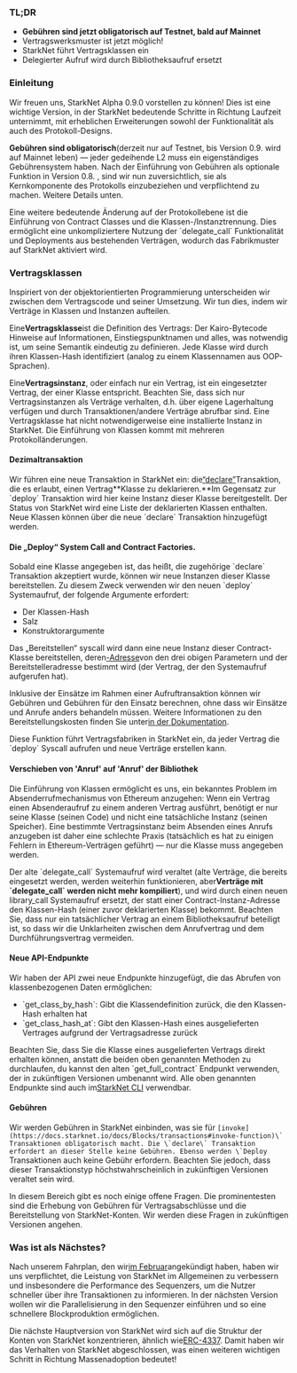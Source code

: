 ### TL;DR

* **Gebühren sind jetzt obligatorisch auf Testnet, bald auf Mainnet**
* Vertragswerksmuster ist jetzt möglich!
* StarkNet führt Vertragsklassen ein
* Delegierter Aufruf wird durch Bibliotheksaufruf ersetzt

### Einleitung

Wir freuen uns, StarkNet Alpha 0.9.0 vorstellen zu können! Dies ist eine wichtige Version, in der StarkNet bedeutende Schritte in Richtung Laufzeit unternimmt, mit erheblichen Erweiterungen sowohl der Funktionalität als auch des Protokoll-Designs.

**Gebühren sind obligatorisch**(derzeit nur auf Testnet, bis Version 0.9. wird auf Mainnet leben) — jeder gedeihende L2 muss ein eigenständiges Gebührensystem haben. Nach der Einführung von Gebühren als optionale Funktion in Version 0.8. , sind wir nun zuversichtlich, sie als Kernkomponente des Protokolls einzubeziehen und verpflichtend zu machen. Weitere Details unten.

Eine weitere bedeutende Änderung auf der Protokollebene ist die Einführung von Contract Classes und die Klassen-/Instanztrennung. Dies ermöglicht eine unkompliziertere Nutzung der \`delegate_call\` Funktionalität und Deployments aus bestehenden Verträgen, wodurch das Fabrikmuster auf StarkNet aktiviert wird.

### Vertragsklassen

Inspiriert von der objektorientierten Programmierung unterscheiden wir zwischen dem Vertragscode und seiner Umsetzung. Wir tun dies, indem wir Verträge in Klassen und Instanzen aufteilen.

Eine**Vertragsklasse**ist die Definition des Vertrags: Der Kairo-Bytecode Hinweise auf Informationen, Einstiegspunktnamen und alles, was notwendig ist, um seine Semantik eindeutig zu definieren. Jede Klasse wird durch ihren Klassen-Hash identifiziert (analog zu einem Klassennamen aus OOP-Sprachen).

Eine**Vertragsinstanz**, oder einfach nur ein Vertrag, ist ein eingesetzter Vertrag, der einer Klasse entspricht. Beachten Sie, dass sich nur Vertragsinstanzen als Verträge verhalten, d.h. über eigene Lagerhaltung verfügen und durch Transaktionen/andere Verträge abrufbar sind. Eine Vertragsklasse hat nicht notwendigerweise eine installierte Instanz in StarkNet. Die Einführung von Klassen kommt mit mehreren Protokolländerungen.

#### Dezimaltransaktion

Wir führen eine neue Transaktion in StarkNet ein: die[“declare”](https://docs.starknet.io/docs/Blocks/transactions#declare-transaction)Transaktion, die es erlaubt, einen Vertrag**Klasse zu deklarieren.**Im Gegensatz zur \`deploy\` Transaktion wird hier keine Instanz dieser Klasse bereitgestellt. Der Status von StarkNet wird eine Liste der deklarierten Klassen enthalten. Neue Klassen können über die neue \`declare\` Transaktion hinzugefügt werden.

#### Die „Deploy“ System Call and Contract Factories.

Sobald eine Klasse angegeben ist, das heißt, die zugehörige \`declare\` Transaktion akzeptiert wurde, können wir neue Instanzen dieser Klasse bereitstellen. Zu diesem Zweck verwenden wir den neuen \`deploy\` Systemaufruf, der folgende Argumente erfordert:

* Der Klassen-Hash
* Salz
* Konstruktorargumente

Das „Bereitstellen“ syscall wird dann eine neue Instanz dieser Contract-Klasse bereitstellen, deren[-Adresse](https://docs.starknet.io/docs/Contracts/contract-address)von den drei obigen Parametern und der Bereitstelleradresse bestimmt wird (der Vertrag, der den Systemaufruf aufgerufen hat).

Inklusive der Einsätze im Rahmen einer Aufruftransaktion können wir Gebühren und Gebühren für den Einsatz berechnen, ohne dass wir Einsätze und Anrufe anders behandeln müssen. Weitere Informationen zu den Bereitstellungskosten finden Sie unter[in der Dokumentation](https://docs.starknet.io/docs/Fees/fee-mechanism#deployed-contracts).

Diese Funktion führt Vertragsfabriken in StarkNet ein, da jeder Vertrag die \`deploy\` Syscall aufrufen und neue Verträge erstellen kann.

#### Verschieben von 'Anruf' auf 'Anruf' der Bibliothek

Die Einführung von Klassen ermöglicht es uns, ein bekanntes Problem im Absenderrufmechanismus von Ethereum anzugehen: Wenn ein Vertrag einen Absenderaufruf zu einem anderen Vertrag ausführt, benötigt er nur seine Klasse (seinen Code) und nicht eine tatsächliche Instanz (seinen Speicher). Eine bestimmte Vertragsinstanz beim Absenden eines Anrufs anzugeben ist daher eine schlechte Praxis (tatsächlich es hat zu einigen Fehlern in Ethereum-Verträgen geführt) — nur die Klasse muss angegeben werden.

Der alte \`delegate_call\` Systemaufruf wird veraltet (alte Verträge, die bereits eingesetzt werden, werden weiterhin funktionieren, aber**Verträge mit \`delegate_call\` werden nicht mehr kompiliert**), und wird durch einen neuen library_call Systemaufruf ersetzt, der statt einer Contract-Instanz-Adresse den Klassen-Hash (einer zuvor deklarierten Klasse) bekommt. Beachten Sie, dass nur ein tatsächlicher Vertrag an einem Bibliotheksaufruf beteiligt ist, so dass wir die Unklarheiten zwischen dem Anrufvertrag und dem Durchführungsvertrag vermeiden.

#### Neue API-Endpunkte

Wir haben der API zwei neue Endpunkte hinzugefügt, die das Abrufen von klassenbezogenen Daten ermöglichen:

* \`get_class_by_hash\`: Gibt die Klassendefinition zurück, die den Klassen-Hash erhalten hat
* \`get_class_hash_at\`: Gibt den Klassen-Hash eines ausgelieferten Vertrages aufgrund der Vertragsadresse zurück

Beachten Sie, dass Sie die Klasse eines ausgelieferten Vertrags direkt erhalten können, anstatt die beiden oben genannten Methoden zu durchlaufen, du kannst den alten \`get_full_contract\` Endpunkt verwenden, der in zukünftigen Versionen umbenannt wird. Alle oben genannten Endpunkte sind auch im[StarkNet CLI](https://docs.starknet.io/docs/CLI/commands) verwendbar.

#### Gebühren

Wir werden Gebühren in StarkNet einbinden, was sie für ``[invoke](https://docs.starknet.io/docs/Blocks/transactions#invoke-function)\` Transaktionen obligatorisch macht. Die \`declare\` Transaktion erfordert an dieser Stelle keine Gebühren. Ebenso werden \`Deploy`` Transaktionen auch keine Gebühr erfordern. Beachten Sie jedoch, dass dieser Transaktionstyp höchstwahrscheinlich in zukünftigen Versionen veraltet sein wird.

In diesem Bereich gibt es noch einige offene Fragen. Die prominentesten sind die Erhebung von Gebühren für Vertragsabschlüsse und die Bereitstellung von StarkNet-Konten. Wir werden diese Fragen in zukünftigen Versionen angehen.

### Was ist als Nächstes?

Nach unserem Fahrplan, den wir[im Februar](https://medium.com/starkware/starknet-on-to-the-next-challenge-96a39de7717)angekündigt haben, haben wir uns verpflichtet, die Leistung von StarkNet im Allgemeinen zu verbessern und insbesondere die Performance des Sequenzers, um die Nutzer schneller über ihre Transaktionen zu informieren. In der nächsten Version wollen wir die Parallelisierung in den Sequenzer einführen und so eine schnellere Blockproduktion ermöglichen.

Die nächste Hauptversion von StarkNet wird sich auf die Struktur der Konten von StarkNet konzentrieren, ähnlich wie[ERC-4337](https://medium.com/infinitism/erc-4337-account-abstraction-without-ethereum-protocol-changes-d75c9d94dc4a). Damit haben wir das Verhalten von StarkNet abgeschlossen, was einen weiteren wichtigen Schritt in Richtung Massenadoption bedeutet!